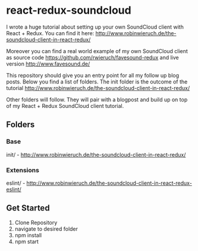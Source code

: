 # react-redux-soundcloud

I wrote a huge tutorial about setting up your own SoundCloud client with React + Redux. You can find it here: http://www.robinwieruch.de/the-soundcloud-client-in-react-redux/

Moreover you can find a real world example of my own SoundCloud client as source code https://github.com/rwieruch/favesound-redux and live version http://www.favesound.de/

This repository should give you an entry point for all my follow up blog posts. Below you find a list of folders. The init folder is the outcome of the tutorial http://www.robinwieruch.de/the-soundcloud-client-in-react-redux/

Other folders will follow. They will pair with a blogpost and build up on top of my React + Redux SoundCloud client tutorial.

## Folders

### Base

init/ - http://www.robinwieruch.de/the-soundcloud-client-in-react-redux/

### Extensions

eslint/ - http://www.robinwieruch.de/the-soundcloud-client-in-react-redux-eslint/

## Get Started

1. Clone Repository
2. navigate to desired folder
3. npm install
4. npm start
